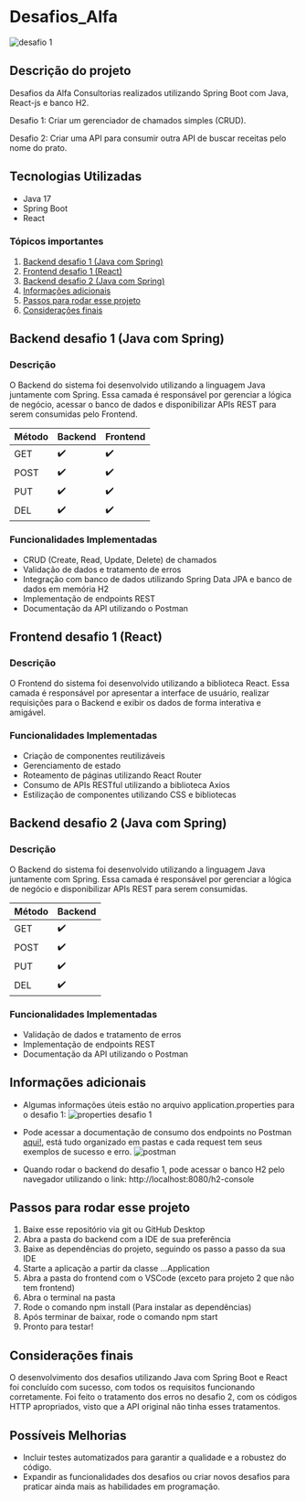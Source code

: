 # Desafios_Alfa
 
![desafio 1](https://github.com/arthurlunkes/Desafios_Alfa/blob/main/images/desafio1.PNG)

## Descrição do projeto

Desafios da Alfa Consultorias realizados utilizando Spring Boot com Java, React-js e banco H2.

Desafio 1: Criar um gerenciador de chamados simples (CRUD).

Desafio 2: Criar uma API para consumir outra API de buscar receitas pelo nome do prato.

## Tecnologias Utilizadas

- Java 17
- Spring Boot 
- React

### Tópicos importantes

<ol>
<a href="#backend-desafio1"><li>Backend desafio 1 (Java com Spring)</li></a>
<a href="#frontend-desafio1"><li>Frontend desafio 1 (React)</li></a>
<a href="#backend-desafio2"><li>Backend desafio 2 (Java com Spring)</li></a>
<a href="#informacoes"><li>Informações adicionais</li></a>
<a href="#passos"><li>Passos para rodar esse projeto</li></a>
<a href="#consideracoes"><li>Considerações finais</li></a>
</ol>

<div id="backend-desafio1">
<h2>Backend desafio 1 (Java com Spring)</h2>
</div>

### Descrição

O Backend do sistema foi desenvolvido utilizando a linguagem Java juntamente com Spring. Essa camada é responsável por gerenciar a lógica de negócio, acessar o banco de dados e disponibilizar APIs REST para serem consumidas pelo Frontend.

| Método | Backend | Frontend |
|--|--|--|
| GET | ✔️ | ✔️ |
| POST | ✔️ | ✔️ |
| PUT | ✔️ | ✔️ |
| DEL | ✔️ | ✔️ |

### Funcionalidades Implementadas

- CRUD (Create, Read, Update, Delete) de chamados
- Validação de dados e tratamento de erros
- Integração com banco de dados utilizando Spring Data JPA e banco de dados em memória H2
- Implementação de endpoints REST
- Documentação da API utilizando o Postman

<div id="frontend-desafio1">
<h2>Frontend desafio 1 (React)</h2>
</div>

### Descrição

O Frontend do sistema foi desenvolvido utilizando a biblioteca React. Essa camada é responsável por apresentar a interface de usuário, realizar requisições para o Backend e exibir os dados de forma interativa e amigável.

### Funcionalidades Implementadas

- Criação de componentes reutilizáveis
- Gerenciamento de estado
- Roteamento de páginas utilizando React Router
- Consumo de APIs RESTful utilizando a biblioteca Axios
- Estilização de componentes utilizando CSS e bibliotecas

<div id="backend-desafio2">
<h2>Backend desafio 2 (Java com Spring)</h2>
</div>

### Descrição

O Backend do sistema foi desenvolvido utilizando a linguagem Java juntamente com Spring. Essa camada é responsável por gerenciar a lógica de negócio e disponibilizar APIs REST para serem consumidas.

| Método | Backend |
|--|--|
| GET | ✔️ |
| POST | ✔️ |
| PUT | ✔️ |
| DEL | ✔️ |

### Funcionalidades Implementadas

- Validação de dados e tratamento de erros
- Implementação de endpoints REST
- Documentação da API utilizando o Postman

<div id="informacoes">
<h2>Informações adicionais</h2>
</div>

- Algumas informações úteis estão no arquivo application.properties para o desafio 1:
![properties desafio 1](https://github.com/arthurlunkes/Desafios_Alfa/blob/main/images/properties.PNG)
- Pode acessar a documentação de consumo dos endpoints no Postman [aqui!](https://www.postman.com/spacecraft-participant-60213181/workspace/workspacepublic/collection/19564710-269cef77-f786-44e7-a250-577d71f4e615?action=share&creator=19564710), está tudo organizado em pastas e cada request tem seus exemplos de sucesso e erro.
![postman](https://github.com/arthurlunkes/Desafios_Alfa/blob/main/images/postman.PNG)

- Quando rodar o backend do desafio 1, pode acessar o banco H2 pelo navegador utilizando o link: http://localhost:8080/h2-console

<div id="passos">
<h2>Passos para rodar esse projeto</h2>
</div>

1. Baixe esse repositório via git ou GitHub Desktop
2. Abra a pasta do backend com a IDE de sua preferência
3. Baixe as dependências do projeto, seguindo os passo a passo da sua IDE
4. Starte a aplicação a partir da classe ...Application
5. Abra a pasta do frontend com o VSCode (exceto para projeto 2 que não tem frontend)
6. Abra o terminal na pasta
7. Rode o comando npm install (Para instalar as dependências)
8. Após terminar de baixar, rode o comando npm start
9. Pronto para testar!

<div id="consideracoes">
<h2>Considerações finais</h2>
</div>

O desenvolvimento dos desafios utilizando Java com Spring Boot e React foi concluído com sucesso, com todos os requisitos funcionando corretamente. Foi feito o tratamento dos erros no desafio 2, com os códigos HTTP apropriados, visto que a API original não tinha esses tratamentos.

## Possíveis Melhorias

- Incluir testes automatizados para garantir a qualidade e a robustez do código.
- Expandir as funcionalidades dos desafios ou criar novos desafios para praticar ainda mais as habilidades em programação.
